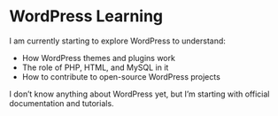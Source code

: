 # WordPress Learning

I am currently starting to explore WordPress to understand:
- How WordPress themes and plugins work
- The role of PHP, HTML, and MySQL in it
- How to contribute to open-source WordPress projects

I don’t know anything about WordPress yet, but I’m starting with official documentation and tutorials.
